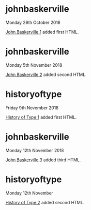 # johnbaskerville

Monday 29th October 2018

[John Baskerville 1](https://larissaixd.github.io/johnbaskerville/baskerville1.html) added first HTML.

# johnbaskerville

Monday 5th November 2018

[John Baskerville 2](https://larissaixd.github.io/johnbaskerville/baskerville2.html) added second HTML. 

# historyoftype

Friday 9th November 2018

[History of Type 1](https://larissaixd.github.io/johnbaskerville/historyoftype1.html) added first HTML. 

# johnbaskerville

Monday 12th November 2018

[John Baskerville 3](https://larissaixd.github.io/johnbaskerville/baskerville3.html) added third HTML.

# historyoftype

Monday 12th November

[History of Type 2](https://larissaixd.github.io/johnbaskerville/historyoftype2.html) added second HTML. 